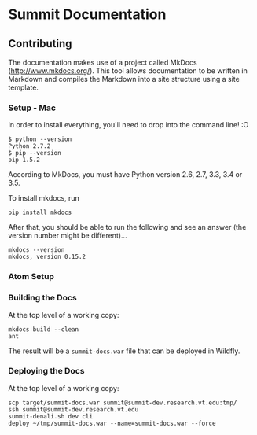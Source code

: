 # Summit Documentation

## Contributing

The documentation makes use of a project called MkDocs (http://www.mkdocs.org/).  This tool allows documentation to be written in Markdown and compiles the Markdown into a site structure using a site template.



### Setup - Mac

In order to install everything, you'll need to drop into the command line! :O

```
$ python --version
Python 2.7.2
$ pip --version
pip 1.5.2
```

According to MkDocs, you must have Python version 2.6, 2.7, 3.3, 3.4 or 3.5.

To install mkdocs, run

```
pip install mkdocs
```

After that, you should be able to run the following and see an answer (the version number might be different)...

```
mkdocs --version
mkdocs, version 0.15.2
```


### Atom Setup


### Building the Docs

At the top level of a working copy:
```
mkdocs build --clean
ant 
```

The result will be a `summit-docs.war` file that can be deployed in Wildfly.

### Deploying the Docs

At the top level of a working copy:
```
scp target/summit-docs.war summit@summit-dev.research.vt.edu:tmp/
ssh summit@summit-dev.research.vt.edu
summit-denali.sh dev cli
deploy ~/tmp/summit-docs.war --name=summit-docs.war --force
```
